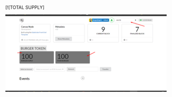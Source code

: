[![TOTAL SUPPLY]
<p align="center">
    <a>
        <img src="total_supply.png" alt="Awesome-Burgerking"/>
    </a>
</p>
